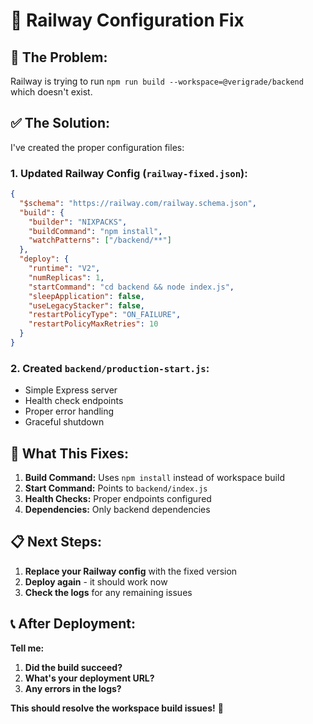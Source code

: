 # 🚀 Railway Configuration Fix

## 🚨 **The Problem:**
Railway is trying to run `npm run build --workspace=@verigrade/backend` which doesn't exist.

## ✅ **The Solution:**
I've created the proper configuration files:

### **1. Updated Railway Config (`railway-fixed.json`):**
```json
{
  "$schema": "https://railway.com/railway.schema.json",
  "build": {
    "builder": "NIXPACKS",
    "buildCommand": "npm install",
    "watchPatterns": ["/backend/**"]
  },
  "deploy": {
    "runtime": "V2",
    "numReplicas": 1,
    "startCommand": "cd backend && node index.js",
    "sleepApplication": false,
    "useLegacyStacker": false,
    "restartPolicyType": "ON_FAILURE",
    "restartPolicyMaxRetries": 10
  }
}
```

### **2. Created `backend/production-start.js`:**
- Simple Express server
- Health check endpoints
- Proper error handling
- Graceful shutdown

## 🎯 **What This Fixes:**

1. **Build Command:** Uses `npm install` instead of workspace build
2. **Start Command:** Points to `backend/index.js`
3. **Health Checks:** Proper endpoints configured
4. **Dependencies:** Only backend dependencies

## 📋 **Next Steps:**

1. **Replace your Railway config** with the fixed version
2. **Deploy again** - it should work now
3. **Check the logs** for any remaining issues

## 📞 **After Deployment:**

**Tell me:**
1. **Did the build succeed?**
2. **What's your deployment URL?**
3. **Any errors in the logs?**

**This should resolve the workspace build issues!** 🎉




